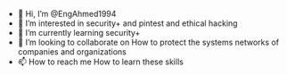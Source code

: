 - 👋 Hi, I’m @EngAhmed1994
- 👀 I’m interested in security+ and pintest and ethical hacking 
- 🌱 I’m currently learning security+ 
- 💞️ I’m looking to collaborate on How to protect the systems networks of companies and organizations
- 📫 How to reach me How to learn these skills

<!---
EngAhmed1994/EngAhmed1994 is a ✨ special ✨ repository because its `README.md` (this file) appears on your GitHub profile.
You can click the Preview link to take a look at your changes.
--->
